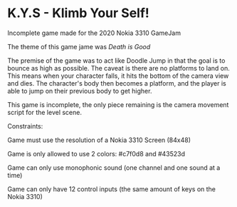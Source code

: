 # K.Y.S - Klimb Your Self!
Incomplete game made for the 2020 Nokia 3310 GameJam

The theme of this game jame was *Death is Good*

The premise of the game was to act like Doodle Jump in that the goal is to bounce as high as possible. The caveat is there are no platforms to land on. This means when your character falls, it hits the bottom of the camera view and dies. The character's body then becomes a platform, and the player is able to jump on their previous body to get higher.

This game is incomplete, the only piece remaining is the camera movement script for the level scene.

Constraints:

Game must use the resolution of a Nokia 3310 Screen (84x48)

Game is only allowed to use 2 colors: #c7f0d8 and #43523d

Game can only use monophonic sound (one channel and one sound at a time)

Game can only have 12 control inputs (the same amount of keys on the Nokia 3310)
